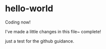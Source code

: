 # hello-world

Coding now!

I've made a little changes in this file~
complete!

just a test for the github guidance.
